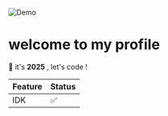 ![Demo](https://picsum.photos/1000/100)

# welcome to my profile

🎉 it's **2025** , let's code !

| Feature  | Status |
|----------|--------|
| IDK    | ✅      



